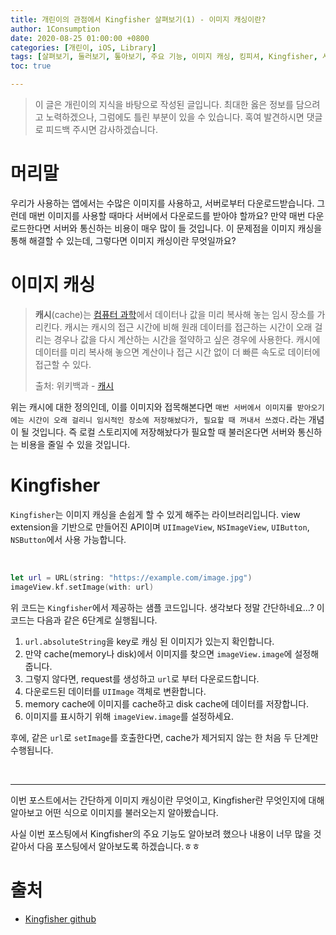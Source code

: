 ```yaml
---
title: 개린이의 관점에서 Kingfisher 살펴보기(1) - 이미지 캐싱이란?
author: 1Consumption
date: 2020-08-25 01:00:00 +0800
categories: [개린이, iOS, Library]
tags: [살펴보기, 둘러보기, 톺아보기, 주요 기능, 이미지 캐싱, 킹피셔, Kingfisher, 사용법]
toc: true

---
```


> 이 글은 개린이의 지식을 바탕으로 작성된 글입니다. 최대한 옳은 정보를 담으려고 노력하겠으나, 그럼에도 틀린 부분이 있을 수 있습니다. 혹여 발견하시면 댓글로 피드백 주시면 감사하겠습니다.

# 머리말

우리가 사용하는 앱에서는 수많은 이미지를 사용하고, 서버로부터 다운로드받습니다. 그런데 매번 이미지를 사용할 때마다 서버에서 다운로드를 받아야 할까요? 만약 매번 다운로드한다면 서버와 통신하는 비용이 매우 많이 들 것입니다. 이 문제점을 이미지 캐싱을 통해 해결할 수 있는데, 그렇다면 이미지 캐싱이란 무엇일까요?

# 이미지 캐싱

> **캐시**(cache)는 [컴퓨터 과학](https://ko.wikipedia.org/wiki/컴퓨터_과학)에서 데이터나 값을 미리 복사해 놓는 임시 장소를 가리킨다. 캐시는 캐시의 접근 시간에 비해 원래 데이터를 접근하는 시간이 오래 걸리는 경우나 값을 다시 계산하는 시간을 절약하고 싶은 경우에 사용한다. 캐시에 데이터를 미리 복사해 놓으면 계산이나 접근 시간 없이 더 빠른 속도로 데이터에 접근할 수 있다.
>
> 출처: 위키백과 - [캐시](https://ko.wikipedia.org/wiki/캐시)

위는 캐시에 대한 정의인데, 이를 이미지와 접목해본다면 `매번 서버에서 이미지를 받아오기에는 시간이 오래 걸리니 임시적인 장소에 저장해놨다가, 필요할 때 꺼내서 쓰겠다.`라는 개념이 될 것입니다. 즉 로컬 스토리지에 저장해놨다가 필요할 때 불러온다면 서버와 통신하는 비용을 줄일 수 있을 것입니다.

# Kingfisher

`Kingfisher`는 이미지 캐싱을 손쉽게 할 수 있게 해주는 라이브러리입니다. view extension을 기반으로 만들어진 API이며 `UIImageView`, `NSImageView`, `UIButton`, `NSButton`에서 사용 가능합니다. 

<br>

``` swift
let url = URL(string: "https://example.com/image.jpg")
imageView.kf.setImage(with: url)
```

위 코드는 `Kingfisher`에서 제공하는 샘플 코드입니다. 생각보다 정말 간단하네요...? 이 코드는 다음과 같은 6단계로 실행됩니다.

1. `url.absoluteString`을 key로 캐싱 된 이미지가 있는지 확인합니다.
2. 만약 cache(memory나 disk)에서 이미지를 찾으면 `imageView.image`에 설정해줍니다.
3. 그렇지 않다면, request를 생성하고 `url`로 부터 다운로드합니다.
4. 다운로드된 데이터를 `UIImage` 객체로 변환합니다.
5. memory cache에 이미지를 cache하고 disk cache에 데이터를 저장합니다.
6. 이미지를 표시하기 위해 `imageView.image`를 설정하세요.

후에, 같은 `url`로 `setImage`를 호출한다면, cache가 제거되지 않는 한 처음 두 단계만 수행됩니다. 

<br>

-----

이번 포스트에서는 간단하게 이미지 캐싱이란 무엇이고, Kingfisher란 무엇인지에 대해 알아보고 어떤 식으로 이미지를 불러오는지 알아봤습니다.

사실 이번 포스팅에서 Kingfisher의 주요 기능도 알아보려 했으나 내용이 너무 많을 것 같아서 다음 포스팅에서 알아보도록 하겠습니다.ㅎㅎ

# 출처

* [Kingfisher github](https://github.com/onevcat/Kingfisher)

